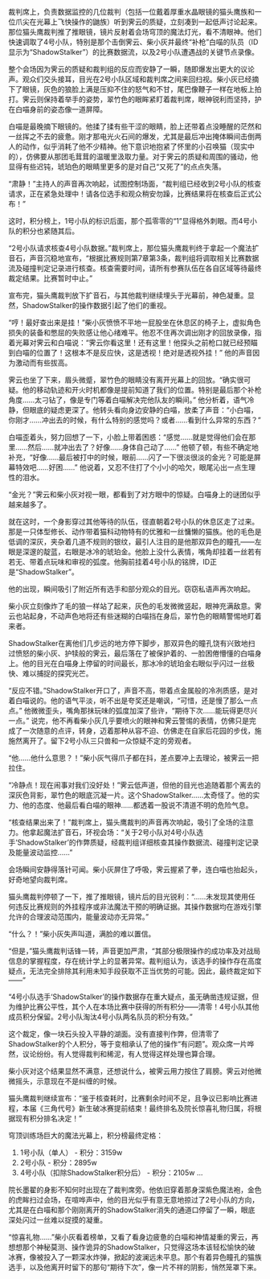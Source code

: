 裁判席上，负责数据监控的几位裁判（包括一位戴着厚重水晶眼镜的猫头鹰族和一位爪尖在光幕上飞快操作的鼬族）听到霁云的质疑，立刻凑到一起低声讨论起来。那位猫头鹰裁判推了推眼镜，镜片反射着会场穹顶的魔法灯光，看不清眼神。他们快速调取了4号小队，特别是那个击倒霁云、柴小灰并最终“补枪”白喵的队员（ID显示为“ShadowStalker”）的比赛数据流，以及2号小队遭遇战的关键节点录像。

整个会场因为霁云的质疑和裁判组的反应而安静了一瞬，随即爆发出更大的议论声。观众们交头接耳，目光在2号小队区域和裁判席之间来回扫视。柴小灰已经摘下了眼镜，灰色的狼脸上满是压抑不住的怒气和不甘，尾巴像鞭子一样在地板上拍打。霁云则保持着举手的姿势，翠竹色的眼眸紧盯着裁判席，眼神锐利而坚持，护在白喵身前的姿态像一道屏障。

白喵是最晚摘下眼镜的。他揉了揉有些干涩的眼睛，脸上还带着点没睡醒的茫然和一丝挥之不去的疲惫。刚才那电光火石间的爆发，尤其是最后冲出掩体瞬间击倒两人的动作，似乎消耗了他不少精神。他下意识地抱紧了怀里的小召唤猫（现实中的），仿佛要从那团毛茸茸的温暖里汲取力量。对于霁云的质疑和周围的骚动，他显得有些迟钝，琥珀色的眼睛里更多的是对自己“又死了”的点点失落。

“肃静！”主持人的声音再次响起，试图控制场面，“裁判组已经收到2号小队的核查请求，正在紧急处理中！请各位选手和观众稍安勿躁，比赛结果将在核查后正式公布！”

这时，积分榜上，1号小队的标识后面，那个孤零零的“1”显得格外刺眼。而4号小队的积分也紧随其后。

“2号小队请求核查4号小队数据。”裁判席上，那位猫头鹰裁判终于拿起一个魔法扩音石，声音沉稳地宣布，“根据比赛规则第7章第3条，裁判组将调取相关比赛数据流及碰撞判定记录进行核查。核查需要时间，请所有参赛队伍在各自区域等待最终裁定结果。比赛暂时中止。”

宣布完，猫头鹰裁判放下扩音石，与其他裁判继续埋头于光幕前，神色凝重。显然，ShadowStalker的操作数据引起了他们的重视。

“哼！最好查出来是挂！”柴小灰愤愤不平地一屁股坐在休息区的椅子上，虚拟角色损失的装备和憋屈的失败感让他心绪难平。他忍不住再次调出刚才的回放录像，指着光幕对霁云和白喵说：“霁云你看这里！还有这里！他探头之前枪口就已经预瞄到白喵的位置了！这根本不是反应快，这是透视！绝对是透视外挂！” 他的声音因为激动而有些拔高。

霁云也坐了下来，眉头微蹙，翠竹色的眼睛没有离开光幕上的回放。“确实很可疑。他的移动轨迹和开火时机都像是提前知道了我们的位置。特别是最后那个补枪角度……太刁钻了，像是专门等着白喵解决完他队友的瞬间。” 他分析着，语气冷静，但眼底的疑虑更深了。他转头看向身边安静的白喵，放柔了声音：“小白喵，你刚才……冲出去的时候，有什么特别的感觉吗？或者……看到什么异常的东西？”

白喵歪着头，努力回想了一下，小脸上带着困惑：“感觉……就是觉得他们会在那里……然后……就冲出去了？好像……身体自己动了……” 他顿了顿，有些不确定地补充，“好像……最后被打中的时候，眼前……闪了一下很淡很淡的金光？可能是屏幕特效吧……好困……” 他说着，又忍不住打了个小小的哈欠，眼尾沁出一点生理性的泪水。

“金光？”霁云和柴小灰对视一眼，都看到了对方眼中的惊疑。白喵身上的谜团似乎越来越多了。

就在这时，一个身影穿过其他等待的队伍，径直朝着2号小队的休息区走了过来。那是一只体型修长、动作带着猫科动物特有的优雅和一丝慵懒的猫族。他的毛色是低调的深灰，夹杂着几道不规则的银纹，最引人注目的是他那双异色的瞳孔——左眼是深邃的靛蓝，右眼是冰冷的琥珀金。他脸上没什么表情，嘴角却挂着一丝若有若无、带着点玩味和审视的弧度。他胸前挂着4号小队的铭牌，ID正是“ShadowStalker”。

他的出现，瞬间吸引了附近所有选手和部分观众的目光。窃窃私语声再次响起。

柴小灰立刻像炸了毛的狼一样站了起来，灰色的毛发微微竖起，眼神充满敌意。霁云也站起身，不动声色地将还有些迷糊的白喵挡在身后，翠竹色的眼睛警惕地盯着来者。

ShadowStalker在离他们几步远的地方停下脚步，那双异色的瞳孔饶有兴致地扫过愤怒的柴小灰、护犊般的霁云，最后落在了被保护着的、一脸困倦懵懂的白喵身上。他的目光在白喵身上停留的时间最长，那冰冷的琥珀金右眼似乎闪过一丝极快、难以捕捉的探究光芒。

“反应不错。”ShadowStalker开口了，声音不高，带着点金属般的冷冽质感，是对着白喵说的。他的语气平淡，听不出是夸奖还是嘲讽，“可惜，还是慢了那么一点点。” 他微微歪头，嘴角那抹玩味的弧度加深了些许，“期待下次……能玩得更尽兴一点。” 说完，他不再看柴小灰几乎要喷火的眼神和霁云警惕的表情，仿佛只是完成了一次随意的点评，转身，迈着那种从容不迫、仿佛走在自家后花园的步伐，施施然离开了。留下2号小队三只兽和一众惊疑不定的旁观者。

“他……他什么意思？！”柴小灰气得爪子都在抖，差点要冲上去理论，被霁云一把拉住。

“冷静点！现在闹事对我们没好处！”霁云低声道，但他的目光也追随着那个离去的深灰色背影，翠竹色的眼底沉凝一片。这个ShadowStalker……太奇怪了。他的实力、他的态度、他最后看白喵的眼神……都透着一股说不清道不明的危险气息。

“核查结果出来了！”裁判席上，猫头鹰裁判的声音再次响起，吸引了全场的注意力。他拿起魔法扩音石，环视会场：“关于2号小队对4号小队选手‘ShadowStalker’的作弊质疑，经裁判组详细核查其操作数据流、碰撞判定记录及能量波动监控……”

会场瞬间安静得落针可闻。柴小灰屏住了呼吸，霁云握紧了拳，连白喵也抬起头，好奇地望向裁判席。

猫头鹰裁判停顿了一下，推了推眼镜，镜片后的目光锐利：“……未发现其使用任何违反比赛规则的外挂程序或非法魔法干预的明确证据。其操作数据均在游戏引擎允许的合理波动范围内，能量波动亦无异常。”

“什么？！”柴小灰失声叫道，满脸的难以置信。

“但是，”猫头鹰裁判话锋一转，声音更加严肃，“其部分极限操作的成功率及对战局信息的掌握程度，存在统计学上的显著异常。裁判组认为，该选手的操作存在高度疑点，无法完全排除其利用未知手段获取不正当优势的可能。因此，最终裁定如下——”

“4号小队选手‘ShadowStalker’的操作数据存在重大疑点，虽无确凿违规证据，但为维护比赛公平性，其个人在本场比赛中获得的所有积分——清零！4号小队其他成员积分保留。2号小队淘汰4号小队两名队员的积分有效。”

这个裁定，像一块石头投入平静的湖面。没有直接判作弊，但清零了ShadowStalker的个人积分，等于变相承认了他的操作“有问题”。观众席一片哗然，议论纷纷。有人觉得裁判和稀泥，有人觉得这样处理也算合理。

柴小灰对这个结果显然不满意，还想说什么，被霁云用力按住了肩膀。霁云对他微微摇头，示意现在不是纠缠的时候。

猫头鹰裁判继续宣布：“鉴于核查耗时，比赛剩余时间不足，且争议已影响比赛进程，本届《三角代号》新生破冰赛提前结束！最终排名及院长惊喜礼物归属，将根据现有积分排名决定！”

穹顶训练场巨大的魔法光幕上，积分榜最终定格：
1.  1号小队（单人） - 积分：3159w
2.  2号小队 - 积分：2895w
3.  4号小队（扣除ShadowStalker积分后） - 积分：2105w
...

院长墨翟的身影不知何时出现在了裁判席旁。他依旧穿着那身深紫色魔法袍，金色的虎眸扫过会场，在喧哗声中，他的目光似乎有意无意地掠过了2号小队的方向，尤其是在白喵和那个刚刚离开的ShadowStalker消失的通道口停留了一瞬，眼底深处闪过一丝难以捉摸的凝重。

“惊喜礼物……”柴小灰看着榜单，又看了看身边疲惫的白喵和神情凝重的霁云，再想想那个神秘莫测、操作诡异的ShadowStalker，只觉得这场本该轻松愉快的破冰赛，像被投入了一颗深水炸弹，掀起的波澜远未平息。那个有着异色瞳孔的猫族选手，以及他离开时留下的那句“期待下次”，像一片不祥的阴影，悄然笼罩下来。